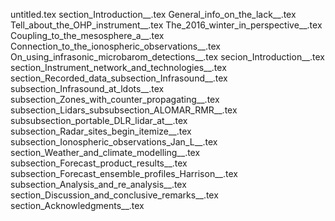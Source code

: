 untitled.tex
section_Introduction__.tex
General_info_on_the_lack__.tex
Tell_about_the_OHP_instrument__.tex
The_2016_winter_in_perspective__.tex
Coupling_to_the_mesosphere_a__.tex
Connection_to_the_ionospheric_observations__.tex
On_using_infrasonic_microbarom_detections__.tex
secion_Introduction__.tex
section_Instrument_network_and_technologies__.tex
section_Recorded_data_subsection_Infrasound__.tex
subsection_Infrasound_at_ldots__.tex
subsection_Zones_with_counter_propagating__.tex
subsection_Lidars_subsubsection_ALOMAR_RMR__.tex
subsubsection_portable_DLR_lidar_at__.tex
subsection_Radar_sites_begin_itemize__.tex
subsection_Ionospheric_observations_Jan_L__.tex
section_Weather_and_climate_modelling__.tex
subsection_Forecast_product_results__.tex
subsection_Forecast_ensemble_profiles_Harrison__.tex
subsection_Analysis_and_re_analysis__.tex
section_Discussion_and_conclusive_remarks__.tex
section_Acknowledgments__.tex